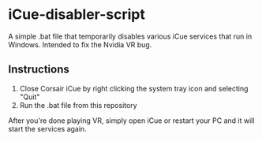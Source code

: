 # iCue-disabler-script
A simple .bat file that temporarily disables various iCue services that run in Windows. Intended to fix the Nvidia VR bug.

## Instructions
1. Close Corsair iCue by right clicking the system tray icon and selecting "Quit"
2. Run the .bat file from this repository

After you're done playing VR, simply open iCue or restart your PC and it will start the services again.
